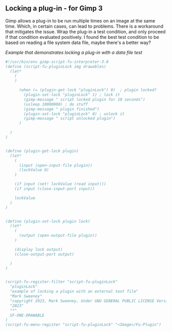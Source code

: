 ## Locking a plug-in - for Gimp 3

Gimp allows a plug-in to be run multiple times on an image at the same time.
Which, in certain cases, can lead to problems. There is a workaround that
mitigates the issue. Wrap the plug-in a test condition, and only proceed
if that condition evaluated positively. I found the best test condition to be
based on reading a file system data file, maybe there's a better way?

*Example that demonstrates locking a plug-in with a data file test*

```scheme
#!/usr/bin/env gimp-script-fu-interpreter-3.0
(define (script-fu-pluginLock img drawables) 
  (let*
    (
    )

      (when (= (plugin-get-lock "pluginLock") 0)  ; plugin locked?
        (plugin-set-lock "pluginLock" 1) ; lock it
        (gimp-message " script locked plugin for 10 seconds")
        (usleep 10000000) ; do stuff
        (gimp-message " plugin finished")
        (plugin-set-lock "pluginLock" 0) ; unlock it
        (gimp-message " script unlocked plugin")
      )

  )
)


(define (plugin-get-lock plugin) 
  (let*
    (
      (input (open-input-file plugin))
      (lockValue 0)
    )

    (if input (set! lockValue (read input)))
    (if input (close-input-port input))

    lockValue
  )
)


(define (plugin-set-lock plugin lock) 
  (let*
    (
      (output (open-output-file plugin))
    )

    (display lock output)
    (close-output-port output)

  )
)


(script-fu-register-filter "script-fu-pluginLock"
  "pluginLock" 
  "example of locking a plugin with an external text file" 
  "Mark Sweeney"
  "copyright 2023, Mark Sweeney, Under GNU GENERAL PUBLIC LICENSE Version 3"
  "2023"
  "*"
  SF-ONE-DRAWABLE
)
(script-fu-menu-register "script-fu-pluginLock" "<Image>/Fu-Plugin")


```